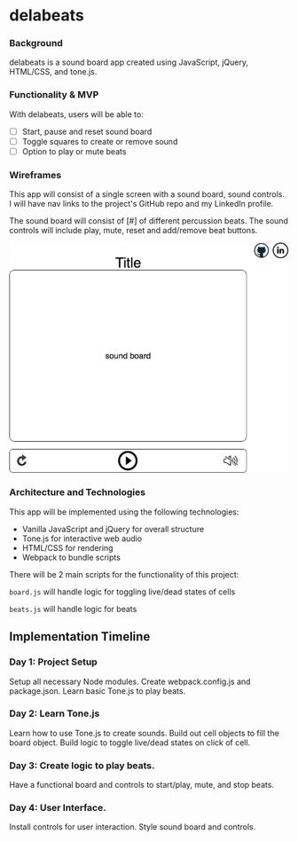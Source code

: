 # delabeats

### Background

delabeats is a sound board app created using JavaScript, jQuery, HTML/CSS, and tone.js.

### Functionality & MVP

With delabeats, users will be able to:

- [ ] Start, pause and reset sound board
- [ ] Toggle squares to create or remove sound
- [ ] Option to play or mute beats

### Wireframes

This app will consist of a single screen with a sound board, sound controls. I will have nav links to the project's GitHub repo and my LinkedIn profile.

The sound board will consist of [#] of different percussion beats. The sound controls will include play, mute, reset and add/remove beat buttons.

![wireframe](assets/delabeats.png)

### Architecture and Technologies

This app will be implemented using the following technologies:

* Vanilla JavaScript and jQuery for overall structure
* Tone.js for interactive web audio
* HTML/CSS for rendering
* Webpack to bundle scripts

There will be 2 main scripts for the functionality of this project:

`board.js` will handle logic for toggling live/dead states of cells

`beats.js` will handle logic for beats

## Implementation Timeline

### Day 1: Project Setup
Setup all necessary Node modules. Create webpack.config.js and package.json. Learn basic Tone.js to play beats.

### Day 2: Learn Tone.js
Learn how to use Tone.js to create sounds. Build out cell objects to fill the board object. Build logic to toggle live/dead states on click of cell.

### Day 3: Create logic to play beats.
Have a functional board and controls to start/play, mute, and stop beats.

### Day 4: User Interface.
Install controls for user interaction. Style sound board and controls.

